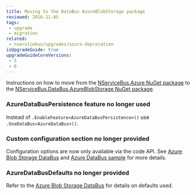 ```yaml
---
title: Moving to the DataBus AzureBlobStorage package
reviewed: 2016-11-05
tags:
 - upgrade
 - migration
related:
 - nservicebus/upgrades/azure-deprecation
isUpgradeGuide: true
upgradeGuideCoreVersions:
 - 5
 - 6
---
```


Instructions on how to move from the [NServiceBus.Azure NuGet package](https://www.nuget.org/packages/NServiceBus.Azure/) to the [NServiceBus.DataBus.AzureBlobStorage NuGet package](https://www.nuget.org/packages/NServiceBus.DataBus.AzureBlobStorage/).


### AzureDataBusPersistence feature no longer used

Instead of `.EnableFeature<AzureDataBusPersistence>()` use `.UseDataBus<AzureDataBus>()`.


### Custom configuration section no longer provided

Configuration options are now only available via the code API. See [Azure Blob Storage DataBus](/nservicebus/messaging/databus/azure-blob-storage.md) and [Azure DataBus sample](/samples/azure/blob-storage-databus) for more details.


### AzureDataBusDefaults no longer provided

Refer to the [Azure Blob Storage DataBus](/nservicebus/messaging/databus/azure-blob-storage.md) for details on defaults used.
